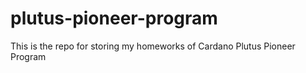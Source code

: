 # plutus-pioneer-program
This is the repo for storing my homeworks of Cardano Plutus Pioneer Program
